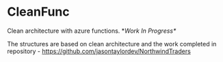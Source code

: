 # CleanFunc
Clean architecture with azure functions. \**Work In Progress\**

The structures are based on clean architecture and the work completed in repository - https://github.com/jasontaylordev/NorthwindTraders
